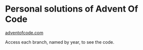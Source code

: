 # Personal solutions of Advent Of Code

[adventofcode.com](https://adventofcode.com)

Access each branch, named by year, to see the code.
